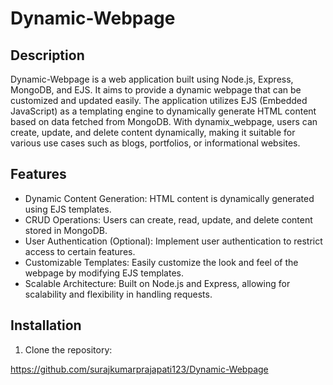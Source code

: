 # Dynamic-Webpage


## Description

Dynamic-Webpage
 is a web application built using Node.js, Express, MongoDB, and EJS. It aims to provide a dynamic webpage that can be customized and updated easily. The application utilizes EJS (Embedded JavaScript) as a templating engine to dynamically generate HTML content based on data fetched from MongoDB. With dynamix_webpage, users can create, update, and delete content dynamically, making it suitable for various use cases such as blogs, portfolios, or informational websites.

## Features

- Dynamic Content Generation: HTML content is dynamically generated using EJS templates.
- CRUD Operations: Users can create, read, update, and delete content stored in MongoDB.
- User Authentication (Optional): Implement user authentication to restrict access to certain features.
- Customizable Templates: Easily customize the look and feel of the webpage by modifying EJS templates.
- Scalable Architecture: Built on Node.js and Express, allowing for scalability and flexibility in handling requests.

## Installation

1. Clone the repository:

https://github.com/surajkumarprajapati123/Dynamic-Webpage
